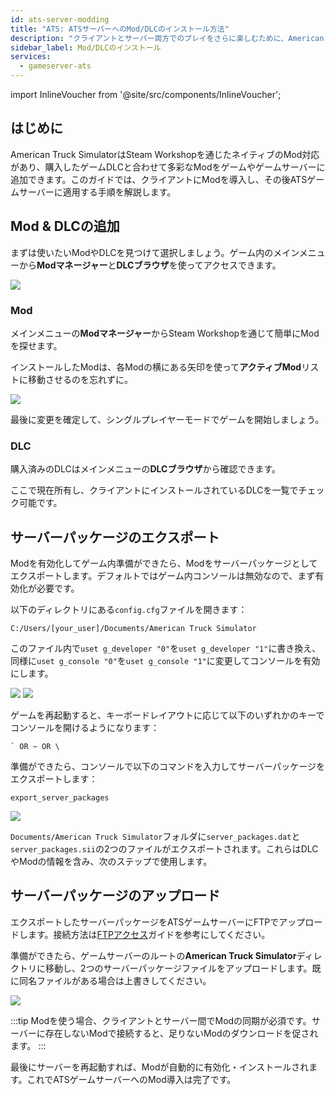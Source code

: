 ```yaml
---
id: ats-server-modding
title: "ATS: ATSサーバーへのMod/DLCのインストール方法"
description: "クライアントとサーバー両方でのプレイをさらに楽しむために、American Truck SimulatorのModやDLCの導入方法をチェックしよう → 今すぐ詳しく見る"
sidebar_label: Mod/DLCのインストール
services:
  - gameserver-ats
---
```


import InlineVoucher from '@site/src/components/InlineVoucher';

## はじめに

American Truck SimulatorはSteam Workshopを通じたネイティブのMod対応があり、購入したゲームDLCと合わせて多彩なModをゲームやゲームサーバーに追加できます。このガイドでは、クライアントにModを導入し、その後ATSゲームサーバーに適用する手順を解説します。

<InlineVoucher />

## Mod & DLCの追加

まずは使いたいModやDLCを見つけて選択しましょう。ゲーム内のメインメニューから**Modマネージャー**と**DLCブラウザ**を使ってアクセスできます。

![](https://screensaver01.zap-hosting.com/index.php/s/osjX59MRjrPBfe6/preview)

### Mod

メインメニューの**Modマネージャー**からSteam Workshopを通じて簡単にModを探せます。

インストールしたModは、各Modの横にある矢印を使って**アクティブMod**リストに移動させるのを忘れずに。

![](https://screensaver01.zap-hosting.com/index.php/s/TG7XK6ZodWZM2pz/preview)

最後に変更を確定して、シングルプレイヤーモードでゲームを開始しましょう。

### DLC

購入済みのDLCはメインメニューの**DLCブラウザ**から確認できます。

ここで現在所有し、クライアントにインストールされているDLCを一覧でチェック可能です。

## サーバーパッケージのエクスポート

Modを有効化してゲーム内準備ができたら、Modをサーバーパッケージとしてエクスポートします。デフォルトではゲーム内コンソールは無効なので、まず有効化が必要です。

以下のディレクトリにある`config.cfg`ファイルを開きます：
```
C:/Users/[your_user]/Documents/American Truck Simulator
```

このファイル内で`uset g_developer "0"`を`uset g_developer "1"`に書き換え、同様に`uset g_console "0"`を`uset g_console "1"`に変更してコンソールを有効にします。

![](https://screensaver01.zap-hosting.com/index.php/s/Wz52e4o2KtTndZM/preview)
![](https://screensaver01.zap-hosting.com/index.php/s/raR8jxq7imKzjDD/preview)

ゲームを再起動すると、キーボードレイアウトに応じて以下のいずれかのキーでコンソールを開けるようになります：
```
` OR ~ OR \
```

準備ができたら、コンソールで以下のコマンドを入力してサーバーパッケージをエクスポートします：
```
export_server_packages
```

![](https://screensaver01.zap-hosting.com/index.php/s/zbzbdKfyr5xyNrK/preview)

`Documents/American Truck Simulator`フォルダに`server_packages.dat`と`server_packages.sii`の2つのファイルがエクスポートされます。これらはDLCやModの情報を含み、次のステップで使用します。

## サーバーパッケージのアップロード

エクスポートしたサーバーパッケージをATSゲームサーバーにFTPでアップロードします。接続方法は[FTPアクセス](gameserver-ftpaccess.md)ガイドを参考にしてください。

準備ができたら、ゲームサーバーのルートの**American Truck Simulator**ディレクトリに移動し、2つのサーバーパッケージファイルをアップロードします。既に同名ファイルがある場合は上書きしてください。

![](https://screensaver01.zap-hosting.com/index.php/s/c5cYWL8eQKTzDg9/preview)

:::tip
Modを使う場合、クライアントとサーバー間でModの同期が必須です。サーバーに存在しないModで接続すると、足りないModのダウンロードを促されます。
:::

最後にサーバーを再起動すれば、Modが自動的に有効化・インストールされます。これでATSゲームサーバーへのMod導入は完了です。

<InlineVoucher />